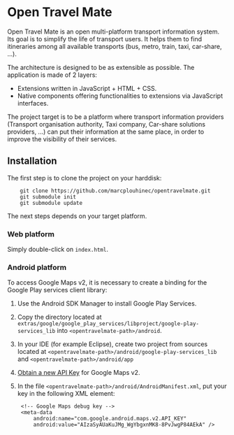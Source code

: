 Open Travel Mate
================

Open Travel Mate is an open multi-platform transport information system.
Its goal is to simplify the life of transport users. It helps them to
find itineraries among all available transports (bus, metro, train,
taxi, car-share, ...).

The architecture is designed to be as extensible as possible. The
application is made of 2 layers:

 * Extensions written in JavaScript + HTML + CSS.
 * Native components offering functionalities to extensions via
   JavaScript interfaces.

The project target is to be a platform where transport information
providers (Transport organisation authority, Taxi company, Car-share
solutions providers, ...) can put their information at the same place,
in order to improve the visibility of their services.


Installation
------------
The first step is to clone the project on your harddisk:

        git clone https://github.com/marcplouhinec/opentravelmate.git
        git submodule init
        git submodule update

The next steps depends on your target platform.

### Web platform
Simply double-click on `index.html`.

### Android platform
To access Google Maps v2, it is necessary to create a binding for the
Google Play services client library:

1. Use the Android SDK Manager to install Google Play Services.
2. Copy the directory located at `extras/google/google_play_services/libproject/google-play-services_lib`
   into `<opentravelmate-path>/android`.
3. In your IDE (for example Eclipse), create two project from sources
   located at `<opentravelmate-path>/android/google-play-services_lib`
   and `<opentravelmate-path>/android/app`
4. [Obtain a new API Key](https://developers.google.com/maps/documentation/android/start#the_google_maps_api_key)
   for Google Maps v2.
5. In the file `<opentravelmate-path>/android/AndroidManifest.xml`,
   put your key in the following XML element:
   
        <!-- Google Maps debug key -->
        <meta-data
            android:name="com.google.android.maps.v2.API_KEY"
            android:value="AIzaSyAUaKuJMg_WgYbgxnMK8-8PvJwgP84AEkA" />
